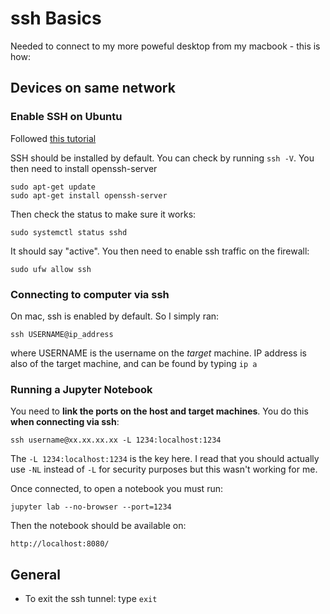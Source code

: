 # ssh Basics

Needed to connect to my more poweful desktop from my macbook - this is how:

## Devices on same network

### Enable SSH on Ubuntu

Followed [this tutorial](https://devconnected.com/how-to-install-and-enable-ssh-server-on-ubuntu-20-04/)

SSH should be installed by default. You can check by running `ssh -V`. You then need to install openssh-server

```
sudo apt-get update
sudo apt-get install openssh-server
```

Then check the status to make sure it works:

`sudo systemctl status sshd`

It should say "active". You then need to enable ssh traffic on the firewall:

`sudo ufw allow ssh`

### Connecting to computer via ssh

On mac, ssh is enabled by default. So I simply ran:

`ssh USERNAME@ip_address`

where USERNAME is the username on the *target* machine. IP address is also of the target machine, and can be found by typing `ip a`

### Running a Jupyter Notebook

You need to **link the ports on the host and target machines**. You do this **when connecting via ssh**:

`ssh username@xx.xx.xx.xx -L 1234:localhost:1234`

The `-L 1234:localhost:1234` is the key here. I read that you should actually use `-NL` instead of `-L` for security purposes but this wasn't working for me.

Once connected, to open a notebook you must run:

`jupyter lab --no-browser --port=1234`

Then the notebook should be available on:

`http://localhost:8080/` 


## General

* To exit the ssh tunnel: type `exit`
